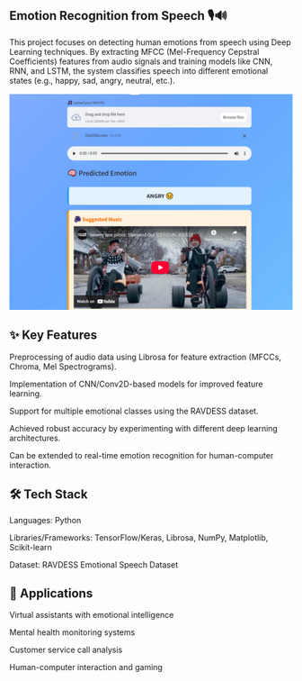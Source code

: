 ## Emotion Recognition from Speech 🎙️🔊

This project focuses on detecting human emotions from speech using Deep Learning techniques. By extracting MFCC (Mel-Frequency Cepstral Coefficients) features from audio signals and training models like CNN, RNN, and LSTM, the system classifies speech into different emotional states (e.g., happy, sad, angry, neutral, etc.).

![Alt Text](image3.png)


## ✨ Key Features

Preprocessing of audio data using Librosa for feature extraction (MFCCs, Chroma, Mel Spectrograms).

Implementation of CNN/Conv2D-based models for improved feature learning.

Support for multiple emotional classes using the RAVDESS dataset.

Achieved robust accuracy by experimenting with different deep learning architectures.

Can be extended to real-time emotion recognition for human-computer interaction.

## 🛠️ Tech Stack

Languages: Python

Libraries/Frameworks: TensorFlow/Keras, Librosa, NumPy, Matplotlib, Scikit-learn

Dataset: RAVDESS Emotional Speech Dataset

## 🚀 Applications

Virtual assistants with emotional intelligence

Mental health monitoring systems

Customer service call analysis

Human-computer interaction and gaming
